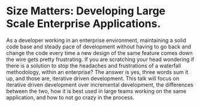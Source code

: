 # Size Matters: Developing Large Scale Enterprise Applications.
As a developer working in an enterprise environment, maintaining a solid code base and steady pace of development without having to go back and change the code every time a new design of the same feature comes down the wire gets pretty frustrating. If you are scratching your head wondering if there is a solution to stop the headaches and frustrations of a waterfall methodology, within an enterprise? The answer is yes, three words sum it up, and those are, iterative driven development. This talk will focus on iterative driven development over incremental development, the differences between the two, how it is best used in large teams working on the same application, and how to not go crazy in the process.

